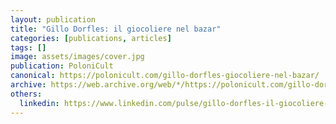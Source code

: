 ```yaml
---
layout: publication
title: "Gillo Dorfles: il giocoliere nel bazar"
categories: [publications, articles]
tags: []
image: assets/images/cover.jpg
publication: PoloniCult
canonical: https://polonicult.com/gillo-dorfles-giocoliere-nel-bazar/
archive: https://web.archive.org/web/*/https://polonicult.com/gillo-dorfles-giocoliere-nel-bazar/
others:
  linkedin: https://www.linkedin.com/pulse/gillo-dorfles-il-giocoliere-nel-bazar-roberto-reale/
---
```

